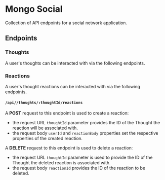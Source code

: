 # Mongo Social

Collection of API endpoints for a social network application.

## Endpoints

### Thoughts

A user's thoughts can be interacted with via the following endpoints.

### Reactions

A user's thought reactions can be interacted with via the following endpoints.

#### `/api//thoughts/:thoughtId/reactions`

A **POST** request to this endpoint is used to create a reaction:

- the request URL `thoughtId` parameter provides the ID of the Thought the reaction will be associated with.
- the request body `userId` and `reactionBody` properties set the respective properties of the created reaction.

A **DELETE** request to this endpoint is used to delete a reaction:

- the request URL `thoughtId` parameter is used to provide the ID of the Thought the deleted reaction is associated with.
- the request body `reactionId` provides the ID of the reaction to be deleted.
